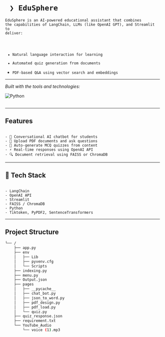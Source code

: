 <div id="top">

<!-- HEADER STYLE: CLASSIC -->
<div align="left">



# <code> ❯ EduSphere</code>

<code>EduSphere is an AI-powered educational assistant that combines the capabilities of LangChain, LLMs (like OpenAI GPT), and Streamlit to deliver:
- Natural language interaction for learning
- Automated quiz generation from documents
- PDF-based Q&A using vector search and embeddings</code>

<!-- BADGES -->
<!-- local repository, no metadata badges. -->
---

<em>Built with the tools and technologies:</em>


<img src="https://img.shields.io/badge/Python-3776AB.svg?style=default&logo=Python&logoColor=white" alt="Python">


</div>
<br>

---

## Features

<code> 
- 🧠 Conversational AI chatbot for students
- 📄 Upload PDF documents and ask questions
- 🧪 Auto-generate MCQ quizzes from content
- ⚡ Real-time responses using OpenAI API
- 🔍 Document retrieval using FAISS or ChromaDB</code>

---
## 🧰 Tech Stack

<code>
- LangChain
- OpenAI API
- Streamlit
- FAISS / ChromaDB
- Python 
- Tiktoken, PyPDF2, SentenceTransformers </code>

---

## Project Structure

```sh
└── /
    ├── app.py
    ├── env
    │   ├── Lib
    │   ├── pyvenv.cfg
    │   └── Scripts
    ├── indexing.py
    ├── menu.py
    ├── Output.json
    ├── pages
    │   ├── __pycache__
    │   ├── chat_bot.py
    │   ├── json_to_word.py
    │   ├── pdf_design.py
    │   ├── pdf_load.py
    │   └── quiz.py
    ├── quiz_response.json
    ├── requirement.txt
    └── YouTube_Audio
        └── voice (1).mp3
```
